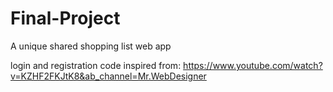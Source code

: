 # Final-Project
A unique shared shopping list web app

login and registration code inspired from: https://www.youtube.com/watch?v=KZHF2FKJtK8&ab_channel=Mr.WebDesigner
